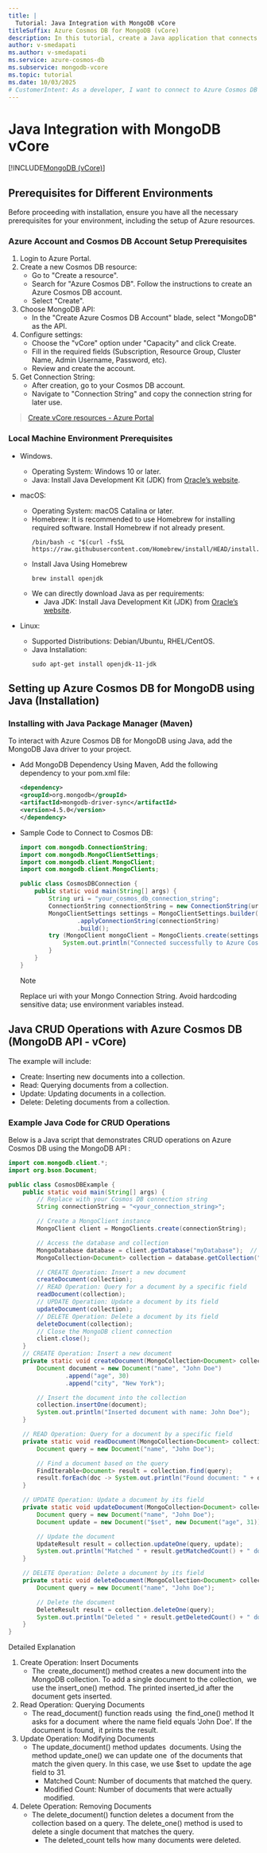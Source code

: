 ```yaml
---
title: |
  Tutorial: Java Integration with MongoDB vCore
titleSuffix: Azure Cosmos DB for MongoDB (vCore)
description: In this tutorial, create a Java application that connects to a vCore cluster in Azure Cosmos DB for MongoDB and performs CRUD (Create, Read, Update, Delete) operations on documents within a collection.
author: v-smedapati
ms.author: v-smedapati
ms.service: azure-cosmos-db
ms.subservice: mongodb-vcore
ms.topic: tutorial
ms.date: 10/03/2025
# CustomerIntent: As a developer, I want to connect to Azure Cosmos DB for MongoDB (vCore) from my Java application, so I can efficiently perform CRUD operations and manage my database.
---
```


# Java Integration with MongoDB vCore

[!INCLUDE[MongoDB (vCore)](~/reusable-content/ce-skilling/azure/includes/cosmos-db/includes/appliesto-mongodb-vcore.md)]

## Prerequisites for Different Environments 
Before proceeding with installation, ensure you have all the necessary prerequisites for your environment, including the setup of Azure resources.

### Azure Account and Cosmos DB Account Setup Prerequisites

1. Login to Azure Portal.
1. Create a new Cosmos DB resource:
    - Go to "Create a resource".
    - Search for "Azure Cosmos DB". Follow the instructions to create an Azure Cosmos DB account.
    - Select "Create". 
1. Choose MongoDB API:
    - In the "Create Azure Cosmos DB Account" blade, select "MongoDB" as the API.
1. Configure settings:
    - Choose the "vCore" option under "Capacity" and click Create.
    - Fill in the required fields (Subscription, Resource Group, Cluster Name, Admin Username, Password, etc).
    - Review and create the account.
1. Get Connection String:
    - After creation, go to your Cosmos DB account.
    - Navigate to "Connection String" and copy the connection string for later use.

> [Create vCore resources - Azure Portal](quickstart-portal.md)    

### Local Machine Environment Prerequisites
- Windows.
    - Operating System: Windows 10 or later.
    - Java: Install Java Development Kit (JDK) from [Oracle’s website](https://www.oracle.com/java/technologies/downloads/?er=221886).
- macOS:
    - Operating System: macOS Catalina or later. 
    - Homebrew: It is recommended to use Homebrew for installing required software. Install Homebrew if not already present. 
        ```shell
        /bin/bash -c "$(curl -fsSL https://raw.githubusercontent.com/Homebrew/install/HEAD/install.sh)"
        ```  
    - Install Java Using Homebrew
        ```shell
        brew install openjdk
        ```          
    - We can directly download Java as per requirements:
        - Java JDK: Install Java Development Kit (JDK) from [Oracle’s website](https://www.oracle.com/java/technologies/downloads/?er=221886).

 - Linux:
    - Supported Distributions: Debian/Ubuntu, RHEL/CentOS.
    - Java Installation:
        ```shell
        sudo apt-get install openjdk-11-jdk
        ```         
## Setting up Azure Cosmos DB for MongoDB using Java (Installation)
### Installing with Java Package Manager (Maven)
To interact with Azure Cosmos DB for MongoDB using Java, add the MongoDB Java driver to your project.
- Add MongoDB Dependency Using Maven, Add the following dependency to your pom.xml file:
    ```xml
    <dependency>
    <groupId>org.mongodb</groupId>
    <artifactId>mongodb-driver-sync</artifactId>
    <version>4.5.0</version>
    </dependency>

    ```
- Sample Code to Connect to Cosmos DB: 
    ```java
    import com.mongodb.ConnectionString;
    import com.mongodb.MongoClientSettings;
    import com.mongodb.client.MongoClient;
    import com.mongodb.client.MongoClients;

    public class CosmosDBConnection {
        public static void main(String[] args) {
            String uri = "your_cosmos_db_connection_string";
            ConnectionString connectionString = new ConnectionString(uri);
            MongoClientSettings settings = MongoClientSettings.builder()
                    .applyConnectionString(connectionString)
                    .build();
            try (MongoClient mongoClient = MongoClients.create(settings)) {
                System.out.println("Connected successfully to Azure Cosmos DB for MongoDB");
            }
        }
    }
    ```
    > [!NOTE]
    > Replace uri with your Mongo Connection String. Avoid hardcoding sensitive data; use environment variables instead.



## Java CRUD Operations with Azure Cosmos DB (MongoDB API - vCore) 
The example will include:
- Create: Inserting new documents into a collection.
- Read: Querying documents from a collection.
- Update: Updating documents in a collection.
- Delete: Deleting documents from a collection.

### Example Java Code for CRUD Operations
Below is a Java script that demonstrates CRUD operations on Azure Cosmos DB using the MongoDB API : 

```Java
import com.mongodb.client.*;
import org.bson.Document;

public class CosmosDBExample {
    public static void main(String[] args) {
        // Replace with your Cosmos DB connection string
        String connectionString = "<your_connection_string>";

        // Create a MongoClient instance
        MongoClient client = MongoClients.create(connectionString);

        // Access the database and collection
        MongoDatabase database = client.getDatabase("myDatabase");  // Replace with your database name
        MongoCollection<Document> collection = database.getCollection("myCollection");  // Replace with your collection name

        // CREATE Operation: Insert a new document
        createDocument(collection);
        // READ Operation: Query for a document by a specific field
        readDocument(collection);
        // UPDATE Operation: Update a document by its field
        updateDocument(collection);
        // DELETE Operation: Delete a document by its field
        deleteDocument(collection);
        // Close the MongoDB client connection
        client.close();
    }
    // CREATE Operation: Insert a new document
    private static void createDocument(MongoCollection<Document> collection) {
        Document document = new Document("name", "John Doe")
                .append("age", 30)
                .append("city", "New York");

        // Insert the document into the collection
        collection.insertOne(document);
        System.out.println("Inserted document with name: John Doe");
    }

    // READ Operation: Query for a document by a specific field
    private static void readDocument(MongoCollection<Document> collection) {
        Document query = new Document("name", "John Doe");

        // Find a document based on the query
        FindIterable<Document> result = collection.find(query);
        result.forEach(doc -> System.out.println("Found document: " + doc.toJson()));
    }

    // UPDATE Operation: Update a document by its field
    private static void updateDocument(MongoCollection<Document> collection) {
        Document query = new Document("name", "John Doe");
        Document update = new Document("$set", new Document("age", 31));

        // Update the document
        UpdateResult result = collection.updateOne(query, update);
        System.out.println("Matched " + result.getMatchedCount() + " document(s). Updated " + result.getModifiedCount() + " document(s).");
    }

    // DELETE Operation: Delete a document by its field
    private static void deleteDocument(MongoCollection<Document> collection) {
        Document query = new Document("name", "John Doe");

        // Delete the document
        DeleteResult result = collection.deleteOne(query);
        System.out.println("Deleted " + result.getDeletedCount() + " document(s).");
    }
}
```

Detailed Explanation

1. Create Operation: Insert Documents
    - The create_document() method creates a new document into the MongoDB collection. To add a single document to the collection, we use the insert_one() method. The printed inserted_id after the document gets inserted.
1. Read Operation: Querying Documents
    - The read_document() function reads using the find_one() method It asks for a document where the name field equals 'John Doe'. If the document is found, it prints the result.
1. Update Operation: Modifying Documents
    - The update_document() method updates documents. Using the method update_one() we can update one of the documents that match the given query. In this case, we use $set to update the age field to 31.
        - Matched Count: Number of documents that matched the query.
        - Modified Count: Number of documents that were actually modified.
1.	Delete Operation: Removing Documents
    - The delete_document() function deletes a document from the collection based on a query. The delete_one() method is used to delete a single document that matches the query.
        - The deleted_count tells how many documents were deleted.
     
